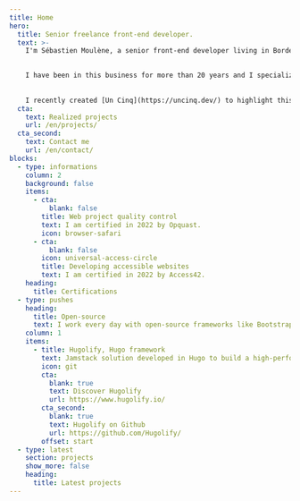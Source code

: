 ```yaml
---
title: Home
hero:
  title: Senior freelance front-end developer.
  text: >-
    I'm Sébastien Moulène, a senior front-end developer living in Bordeaux, France.
    

    I have been in this business for more than 20 years and I specialize in the design of high-performance, accessible to all and low-carbon websites.
    
    
    I recently created [Un Cinq](https://uncinq.dev/) to highlight this know-how.
  cta:
    text: Realized projects
    url: /en/projects/
  cta_second:
    text: Contact me
    url: /en/contact/
blocks:
  - type: informations
    column: 2
    background: false
    items:
      - cta:
          blank: false
        title: Web project quality control
        text: I am certified in 2022 by Opquast.
        icon: browser-safari
      - cta:
          blank: false
        icon: universal-access-circle
        title: Developing accessible websites
        text: I am certified in 2022 by Access42.
    heading:
      title: Certifications
  - type: pushes
    heading:
      title: Open-source
      text: I work every day with open-source frameworks like Bootstrap or Hugo, which is why I am happy to contribute to the movement by sharing my work on my Hugo framework.
    column: 1
    items:
      - title: Hugolify, Hugo framework 
        text: Jamstack solution developed in Hugo to build a high-performance, low-carbon and accessible website as quickly as possible.
        icon: git
        cta:
          blank: true
          text: Discover Hugolify
          url: https://www.hugolify.io/
        cta_second:
          blank: true
          text: Hugolify on Github
          url: https://github.com/Hugolify/
        offset: start
  - type: latest
    section: projects
    show_more: false
    heading:
      title: Latest projects
---
```

